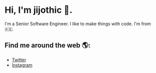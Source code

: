 # Hi, I'm  jijothic 👋.

I'm a Senior Software Engineer.  I like to make things with code. I'm from 🇰🇪.

## Find me around the web 🌎:
* [Twitter](https://twitter.com/jijothic)
* [Instagram](https://www.instagram.com)
